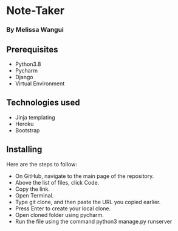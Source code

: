 # Note-Taker
### By Melissa Wangui

## Prerequisites
* Python3.8
* Pycharm
* Django
* Virtual Environment

## Technologies used
* Jinja templating
* Heroku
* Bootstrap

## Installing
Here are the steps to follow:

* On GitHub, navigate to the main page of the repository.
* Above the list of files, click Code.
* Copy the link.
* Open Terminal.
* Type git clone, and then paste the URL you copied earlier.
* Press Enter to create your local clone.
* Open cloned folder using pycharm.
* Run the file using the command python3 manage.py runserver
